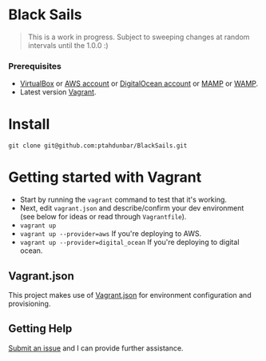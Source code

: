 # Black Sails

> This is a work in progress. Subject to sweeping changes at random intervals until the 1.0.0 :)

### Prerequisites
* [VirtualBox](https://www.virtualbox.org/) or [AWS account](http://aws.amazon.com/) or [DigitalOcean account](http://digitalocean.com/) or [MAMP](https://www.mamp.info/en/) or [WAMP](http://www.wampserver.com/en/).
* Latest version [Vagrant](http://www.vagrantup.com/).

# Install
```
git clone git@github.com:ptahdunbar/BlackSails.git
````

# Getting started with Vagrant
* Start by running the `vagrant` command to test that it's working.
* Next, edit `vagrant.json` and describe/confirm your dev environment (see below for ideas or read through `Vagrantfile`).
* `vagrant up`
* `vagrant up --provider=aws` If you're deploying to AWS.
* `vagrant up --provider=digital_ocean` If you're deploying to digital ocean.

## Vagrant.json

This project makes use of [Vagrant.json](https://github.com/ptahdunbar/Vagrant.json) for environment configuration and provisioning.

## Getting Help

[Submit an issue](https://github.com/ptahdunbar/BlackSails/issues/new) and I can provide further assistance.
